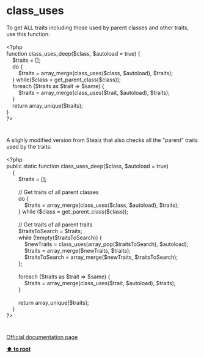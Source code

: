 # class_uses




<div class="phpcode"><span class="html">
To get ALL traits including those used by parent classes and other traits, use this function:
<br>
<br><span class="default">&lt;?php
<br></span><span class="keyword">function </span><span class="default">class_uses_deep</span><span class="keyword">(</span><span class="default">$class</span><span class="keyword">, </span><span class="default">$autoload </span><span class="keyword">= </span><span class="default">true</span><span class="keyword">) {
<br>&#xA0; &#xA0; </span><span class="default">$traits </span><span class="keyword">= [];
<br>&#xA0; &#xA0; do {
<br>&#xA0; &#xA0; &#xA0; &#xA0; </span><span class="default">$traits </span><span class="keyword">= </span><span class="default">array_merge</span><span class="keyword">(</span><span class="default">class_uses</span><span class="keyword">(</span><span class="default">$class</span><span class="keyword">, </span><span class="default">$autoload</span><span class="keyword">), </span><span class="default">$traits</span><span class="keyword">);
<br>&#xA0; &#xA0; } while(</span><span class="default">$class </span><span class="keyword">= </span><span class="default">get_parent_class</span><span class="keyword">(</span><span class="default">$class</span><span class="keyword">));
<br>&#xA0; &#xA0; foreach (</span><span class="default">$traits </span><span class="keyword">as </span><span class="default">$trait </span><span class="keyword">=&gt; </span><span class="default">$same</span><span class="keyword">) {
<br>&#xA0; &#xA0; &#xA0; &#xA0; </span><span class="default">$traits </span><span class="keyword">= </span><span class="default">array_merge</span><span class="keyword">(</span><span class="default">class_uses</span><span class="keyword">(</span><span class="default">$trait</span><span class="keyword">, </span><span class="default">$autoload</span><span class="keyword">), </span><span class="default">$traits</span><span class="keyword">);
<br>&#xA0; &#xA0; }
<br>&#xA0; &#xA0; return </span><span class="default">array_unique</span><span class="keyword">(</span><span class="default">$traits</span><span class="keyword">);
<br>}
<br></span><span class="default">?&gt;</span>
</span>
</div>
  

#


<div class="phpcode"><span class="html">
A slighly modified version from Stealz that also checks all the &quot;parent&quot; traits used by the traits:<br><br><span class="default">&lt;?php<br></span><span class="keyword">public static function </span><span class="default">class_uses_deep</span><span class="keyword">(</span><span class="default">$class</span><span class="keyword">, </span><span class="default">$autoload </span><span class="keyword">= </span><span class="default">true</span><span class="keyword">)<br>&#xA0; &#xA0; {<br>&#xA0; &#xA0; &#xA0; &#xA0; </span><span class="default">$traits </span><span class="keyword">= [];<br><br>&#xA0; &#xA0; &#xA0; &#xA0; </span><span class="comment">// Get traits of all parent classes<br>&#xA0; &#xA0; &#xA0; &#xA0; </span><span class="keyword">do {<br>&#xA0; &#xA0; &#xA0; &#xA0; &#xA0; &#xA0; </span><span class="default">$traits </span><span class="keyword">= </span><span class="default">array_merge</span><span class="keyword">(</span><span class="default">class_uses</span><span class="keyword">(</span><span class="default">$class</span><span class="keyword">, </span><span class="default">$autoload</span><span class="keyword">), </span><span class="default">$traits</span><span class="keyword">);<br>&#xA0; &#xA0; &#xA0; &#xA0; } while (</span><span class="default">$class </span><span class="keyword">= </span><span class="default">get_parent_class</span><span class="keyword">(</span><span class="default">$class</span><span class="keyword">));<br><br>&#xA0; &#xA0; &#xA0; &#xA0; </span><span class="comment">// Get traits of all parent traits<br>&#xA0; &#xA0; &#xA0; &#xA0; </span><span class="default">$traitsToSearch </span><span class="keyword">= </span><span class="default">$traits</span><span class="keyword">;<br>&#xA0; &#xA0; &#xA0; &#xA0; while (!empty(</span><span class="default">$traitsToSearch</span><span class="keyword">)) {<br>&#xA0; &#xA0; &#xA0; &#xA0; &#xA0; &#xA0; </span><span class="default">$newTraits </span><span class="keyword">= </span><span class="default">class_uses</span><span class="keyword">(</span><span class="default">array_pop</span><span class="keyword">(</span><span class="default">$traitsToSearch</span><span class="keyword">), </span><span class="default">$autoload</span><span class="keyword">);<br>&#xA0; &#xA0; &#xA0; &#xA0; &#xA0; &#xA0; </span><span class="default">$traits </span><span class="keyword">= </span><span class="default">array_merge</span><span class="keyword">(</span><span class="default">$newTraits</span><span class="keyword">, </span><span class="default">$traits</span><span class="keyword">);<br>&#xA0; &#xA0; &#xA0; &#xA0; &#xA0; &#xA0; </span><span class="default">$traitsToSearch </span><span class="keyword">= </span><span class="default">array_merge</span><span class="keyword">(</span><span class="default">$newTraits</span><span class="keyword">, </span><span class="default">$traitsToSearch</span><span class="keyword">);<br>&#xA0; &#xA0; &#xA0; &#xA0; };<br><br>&#xA0; &#xA0; &#xA0; &#xA0; foreach (</span><span class="default">$traits </span><span class="keyword">as </span><span class="default">$trait </span><span class="keyword">=&gt; </span><span class="default">$same</span><span class="keyword">) {<br>&#xA0; &#xA0; &#xA0; &#xA0; &#xA0; &#xA0; </span><span class="default">$traits </span><span class="keyword">= </span><span class="default">array_merge</span><span class="keyword">(</span><span class="default">class_uses</span><span class="keyword">(</span><span class="default">$trait</span><span class="keyword">, </span><span class="default">$autoload</span><span class="keyword">), </span><span class="default">$traits</span><span class="keyword">);<br>&#xA0; &#xA0; &#xA0; &#xA0; }<br><br>&#xA0; &#xA0; &#xA0; &#xA0; return </span><span class="default">array_unique</span><span class="keyword">(</span><span class="default">$traits</span><span class="keyword">);<br>&#xA0; &#xA0; }<br></span><span class="default">?&gt;</span>
</span>
</div>
  

#

[Official documentation page](https://www.php.net/manual/en/function.class-uses.php)

**[⬆ to root](/)**